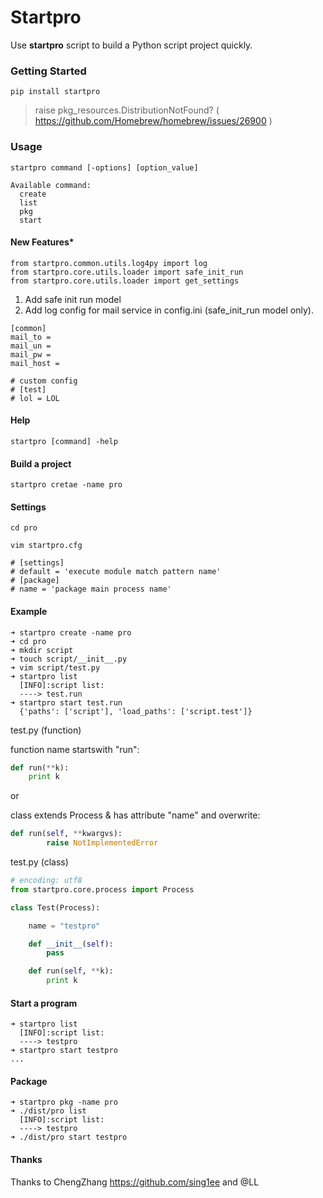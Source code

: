 # Startpro

Use **startpro** script to build a Python script project quickly.

### Getting Started

```shell
pip install startpro
```

> raise pkg_resources.DistributionNotFound? ( https://github.com/Homebrew/homebrew/issues/26900 )

### Usage

```shell
startpro command [-options] [option_value]

Available command:
  create
  list
  pkg
  start
```

#### New Features*

```shell
from startpro.common.utils.log4py import log
from startpro.core.utils.loader import safe_init_run
from startpro.core.utils.loader import get_settings

```
1. Add safe init run model
2. Add log config for mail service in config.ini (safe_init_run model only).
```shell
[common]
mail_to = 
mail_un = 
mail_pw = 
mail_host = 

# custom config
# [test]
# lol = LOL
```


#### Help

```shell
startpro [command] -help
```

#### Build a project

```shell
startpro cretae -name pro
```

#### Settings

```shell
cd pro

vim startpro.cfg

# [settings]
# default = 'execute module match pattern name'
# [package]
# name = 'package main process name'

```

#### Example
```shell
➜ startpro create -name pro
➜ cd pro
➜ mkdir script
➜ touch script/__init__.py
➜ vim script/test.py
➜ startpro list
  [INFO]:script list:
  ----> test.run
➜ startpro start test.run
  {'paths': ['script'], 'load_paths': ['script.test']}

```

test.py (function)

function name startswith "run":

```python
def run(**k):
	print k
```
or

class extends Process & has attribute "name"
and overwrite:
```python
def run(self, **kwargvs):
        raise NotImplementedError
```

test.py (class)

```python
# encoding: utf8
from startpro.core.process import Process

class Test(Process):

	name = "testpro"

	def __init__(self):
		pass

	def run(self, **k):
		print k
```

#### Start a program
```shell
➜ startpro list
  [INFO]:script list:
  ----> testpro
➜ startpro start testpro
...
```

#### Package
```shell
➜ startpro pkg -name pro
➜ ./dist/pro list
  [INFO]:script list:
  ----> testpro
➜ ./dist/pro start testpro

```

#### Thanks
Thanks to ChengZhang <https://github.com/sing1ee> and @LL




